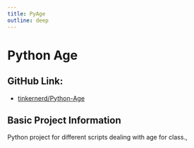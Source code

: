 ```yaml
---
title: PyAge
outline: deep
---
```


# Python Age
## GitHub Link:
-  [tinkernerd/Python-Age](https://www.github.com/tinkernerd/Python-Age)
## Basic Project Information

Python project for different scripts dealing with age for class.,
